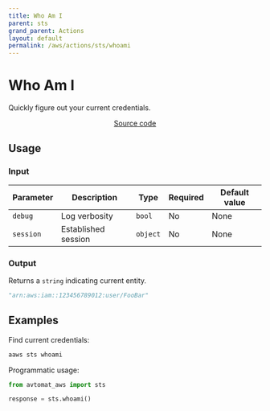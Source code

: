 ```yaml
---
title: Who Am I
parent: sts
grand_parent: Actions
layout: default
permalink: /aws/actions/sts/whoami
---
```


# Who Am I

Quickly figure out your current credentials.<br/>

<p align="center">
   <a href="https://github.com/avtomat-hub/avtomat-aws/tree/main/avtomat_aws/sts/whoami.py">Source code</a>
</p>

## Usage

### Input

| Parameter       | Description         | Type     | Required | Default value |
|-----------------|---------------------|----------|----------|---------------|
| `debug`         | Log verbosity       | `bool`   | No       | None          |
| `session`       | Established session | `object` | No       | None          |

### Output

Returns a `string` indicating current entity.
```python
"arn:aws:iam::123456789012:user/FooBar"
```

## Examples

Find current credentials:

```bash
aaws sts whoami
```

Programmatic usage:

```python
from avtomat_aws import sts

response = sts.whoami()
```